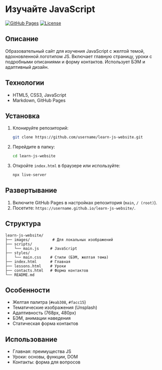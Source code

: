 # Изучайте JavaScript

[![GitHub Pages](https://img.shields.io/badge/GitHub-Pages-brightgreen)](https://username.github.io/learn-js-website/)
[![License](https://img.shields.io/badge/License-MIT-blue)](LICENSE)

## Описание

Образовательный сайт для изучения JavaScript с желтой темой, вдохновленной логотипом JS. Включает главную страницу, уроки с подробными описаниями и форму контактов. Использует БЭМ и адаптивный дизайн.

## Технологии

- HTML5, CSS3, JavaScript
- Markdown, GitHub Pages

## Установка

1. Клонируйте репозиторий:
   ```bash
   git clone https://github.com/username/learn-js-website.git
   ```
2. Перейдите в папку:
   ```bash
   cd learn-js-website
   ```
3. Откройте `index.html` в браузере или используйте:
   ```bash
   npx live-server
   ```

## Развертывание

1. Включите GitHub Pages в настройках репозитория (`main`, `/ (root)`).
2. Посетите: `https://username.github.io/learn-js-website/`.

## Структура

```
learn-js-website/
├── images/          # Для локальных изображений
├── scripts/
│   └── main.js     # JavaScript
├── styles/
│   └── main.css    # Стили (БЭМ, желтая тема)
├── index.html      # Главная
├── lessons.html    # Уроки
├── contacts.html   # Форма контактов
└── README.md
```

## Особенности

- Желтая палитра (`#eab308`, `#facc15`)
- Тематические изображения (Unsplash)
- Адаптивность (768px, 480px)
- БЭМ, анимации наведения
- Статическая форма контактов

## Использование

- Главная: преимущества JS
- Уроки: основы, функции, DOM
- Контакты: форма для вопросов
